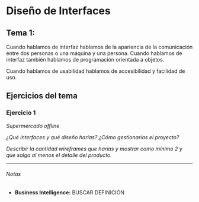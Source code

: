 # Diseño de Interfaces

## Tema 1:

Cuando hablamos de interfaz hablamos de la apariencia de la comunicación entre dos personas o una máquina y una persona. Cuando hablamos de interfaz también hablamos de programación orientada a objetos.

Cuando hablamos de usabilidad hablamos de accesibilidad y facilidad de uso.



## Ejercicios del tema

### Ejercicio 1

*Supermercado offline*

*¿Qué interfaces y qué diseño harías?
¿Cómo gestionarías el proyecto?*

*Describir la cantidad wireframes que harías y mostrar como mínimo 2 y que salga al menos el detalle del producto.*


---
###### Notas
- **Business Intelligence:** BUSCAR DEFINICIÓN
